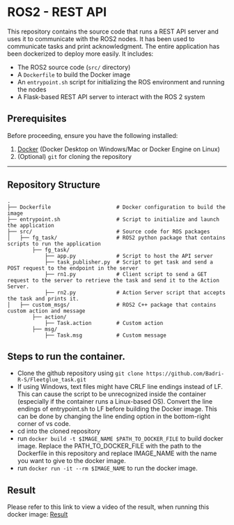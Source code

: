# ROS2 - REST API 

This repository contains the source code that runs a REST API server and uses it to communicate with the ROS2 nodes.
It has been used to communicate tasks and print acknowledgment. The entire application has been dockerized to deploy more easily.
It includes:

- The ROS2 source code (`src/` directory)
- A `Dockerfile` to build the Docker image
- An `entrypoint.sh` script for initializing the ROS environment and running the nodes
- A Flask-based REST API server to interact with the ROS 2 system

## Prerequisites

Before proceeding, ensure you have the following installed:

1. [Docker](https://docs.docker.com/get-docker/) (Docker Desktop on Windows/Mac or Docker Engine on Linux)
2. (Optional) `git` for cloning the repository

---

## Repository Structure

```plaintext
.
├── Dockerfile                     # Docker configuration to build the image
├── entrypoint.sh                  # Script to initialize and launch the application
├── src/                           # Source code for ROS packages
│   ├── fg_task/                   # ROS2 python package that contains scripts to run the application
        ├── fg_task/
            ├── app.py             # Script to host the API server
            ├── task_publisher.py  # Script to get task and send a POST request to the endpoint in the server
            ├── rn1.py             # Client script to send a GET request to the server to retrieve the task and send it to the Action Server.
            ├── rn2.py             # Action Server script that accepts the task and prints it.           
│   ├── custom_msgs/               # ROS2 C++ package that contains custom action and message
        ├── action/
            ├── Task.action        # Custom action
        ├── msg/
            ├── Task.msg           # Custom message  
```

## Steps to run the container.
- Clone the github repository using `git clone https://github.com/Badri-R-S/Fleetglue_task.git`
- If using Windows, text files might have CRLF  line endings instead of LF. This can cause the script to be unrecognized inside the container (especially if the container runs a Linux-based OS). Convert the line endings of entrypoint.sh to LF before building the Docker image. This can be done by changing the line ending option in the bottom-right corner of vs code.
- cd into the cloned repository
- run `docker build -t $IMAGE_NAME $PATH_TO_DOCKER_FILE` to build docker image. Replace the PATH_TO_DOCKER_FILE with the path to the Dockerfile in this repository and replace IMAGE_NAME with the name you want to give to the docker image.
- run  `docker run -it --rm $IMAGE_NAME` to run the docker image.

## Result
Please refer to this link to view a video of the result, when running this docker image: [Result](https://drive.google.com/file/d/1uNYPyOWoAyobI_RcExVaUeY6i8kz_sAH/view?usp=sharing)
